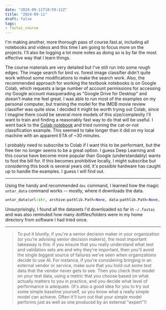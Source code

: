 ```yaml
---
date: "2024-09-11T18:59:12Z"
title: "2024-09-11"
draft: false
tags:
- fastai_course
---
```


I'm making another, more thorough pass of course.fast.ai, including all notebooks and videos and this time I am going to focus more on the projects.
I'll also be logging a lot more notes as doing so is by far the most effective way that I learn things.

The course materials are very detailed but I've still run into some rough edges.
The image search for bird vs. forest image classifier didn't quite work without some modifications to make the search work.
Also, the recommended approach for working the textbook notebooks is on Google Colab, which requests a large number of account permissions for accessing my Google account masquerading as "Google Drive for Desktop" and doesn't make me feel great.
I was able to run most of the examples on my personal computer, but training the model for the IMDB movie review classifier was quite slow.
I decided it might be worth trying out Colab, since I imagine there could be several more models of this size/complexity I'll want to train and finding a reasonably fast way to do that will be useful.
I went back to the [Colab notebook](https://colab.research.google.com/github/fastai/fastbook/blob/master/01_intro.ipynb) and tried running the cat-or-not classification example.
This seemed to take longer than it did on my local machine with an apparent ETA of ~30 minutes.

I probably need to subscribe to Colab if I want this to be performant, but the free tier no longer seems to be a great option.
I guess Deep Learning and this course have become more popular than Google (understandably) wants to foot the bill for.
If this becomes prohibitive locally, I might subscribe but considering this book is several years old, it's possible hardware has caught up to handle the examples.
I guess I will find out.

---

Using the handy and recommended `doc` command, I learned how the magic `untar_data` command works -- mostly, where it downloads the data.

```python
untar_data(url:str, archive:pathlib.Path=None, data:pathlib.Path=None, c_key:str='data', force_download:bool=False, base:str='~/.fastai')
```

Unsurprisingly, I found all the datasets I'd downloaded so far in `~/.fastai` and was also reminded how many dotfiles/folders were in my home directory from software I had tried once.

---

> To put it bluntly, if you're a senior decision maker in your organization (or you're advising senior decision makers), the most important takeaway is this: if you ensure that you really understand what test and validation sets are and why they're important, then you'll avoid the single biggest source of failures we've seen when organizations decide to use AI. For instance, if you're considering bringing in an external vendor or service, make sure that you hold out some test data that the vendor never gets to see. Then you check their model on your test data, using a metric that you choose based on what actually matters to you in practice, and you decide what level of performance is adequate. (It's also a good idea for you to try out some simple baseline yourself, so you know what a really simple model can achieve. Often it'll turn out that your simple model performs just as well as one produced by an external "expert"!)

